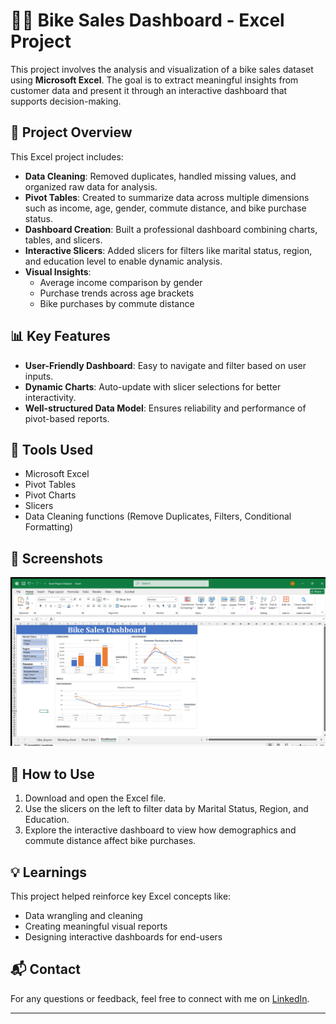 # 🚴‍♂️ Bike Sales Dashboard - Excel Project

This project involves the analysis and visualization of a bike sales dataset using **Microsoft Excel**. The goal is to extract meaningful insights from customer data and present it through an interactive dashboard that supports decision-making.

## 📂 Project Overview

This Excel project includes:

- **Data Cleaning**: Removed duplicates, handled missing values, and organized raw data for analysis.
- **Pivot Tables**: Created to summarize data across multiple dimensions such as income, age, gender, commute distance, and bike purchase status.
- **Dashboard Creation**: Built a professional dashboard combining charts, tables, and slicers.
- **Interactive Slicers**: Added slicers for filters like marital status, region, and education level to enable dynamic analysis.
- **Visual Insights**:
  - Average income comparison by gender
  - Purchase trends across age brackets
  - Bike purchases by commute distance

## 📊 Key Features

- **User-Friendly Dashboard**: Easy to navigate and filter based on user inputs.
- **Dynamic Charts**: Auto-update with slicer selections for better interactivity.
- **Well-structured Data Model**: Ensures reliability and performance of pivot-based reports.

## 🧰 Tools Used

- Microsoft Excel
- Pivot Tables
- Pivot Charts
- Slicers
- Data Cleaning functions (Remove Duplicates, Filters, Conditional Formatting)

## 📎 Screenshots

![Bike Sales Dashboard](./Excel%20Project%20Dataset%20-%20Excel%205_16_2025%2010_07_38%20AM.png)


## 📌 How to Use

1. Download and open the Excel file.
2. Use the slicers on the left to filter data by Marital Status, Region, and Education.
3. Explore the interactive dashboard to view how demographics and commute distance affect bike purchases.

## 💡 Learnings

This project helped reinforce key Excel concepts like:
- Data wrangling and cleaning
- Creating meaningful visual reports
- Designing interactive dashboards for end-users

## 📬 Contact

For any questions or feedback, feel free to connect with me on [LinkedIn](www.linkedin.com/in/mdzaidabidkhan).

---




